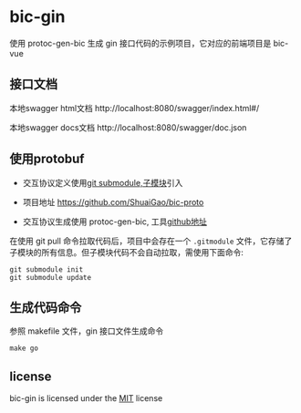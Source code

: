 # bic-gin

使用 protoc-gen-bic 生成 gin 接口代码的示例项目，它对应的前端项目是 bic-vue

## 接口文档

本地swagger html文档 http://localhost:8080/swagger/index.html#/

本地swagger docs文档 http://localhost:8080/swagger/doc.json

## 使用protobuf

- 交互协议定义使用[git submodule,子模块](https://git-scm.com/book/zh/v2/Git-%E5%B7%A5%E5%85%B7-%E5%AD%90%E6%A8%A1%E5%9D%97)引入

- 项目地址 https://github.com/ShuaiGao/bic-proto

- 交互协议生成使用 protoc-gen-bic, 工具[github地址](https://github.com/ShuaiGao/protoc-gen-bic)

在使用 git pull 命令拉取代码后，项目中会存在一个 `.gitmodule` 文件，它存储了子模块的所有信息。但子模块代码不会自动拉取，需使用下面命令:

```shell
git submodule init
git submodule update
```

## 生成代码命令

参照 makefile 文件，gin 接口文件生成命令

```shell
make go
```

## license

bic-gin is licensed under the [MIT](https://github.com/ShuaiGao/bic-gin/blob/master/LICENSE) license
